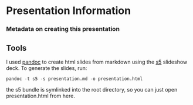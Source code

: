 # Presentation Information
### Metadata on creating this presentation

## Tools
I used [pandoc](https://pandoc.org/) to create html slides from markdown using the [s5](https://meyerweb.com/eric/tools/s5/) slideshow deck. To generate the slides, run:

```
pandoc -t s5 -s presentation.md -o presentation.html
```

the s5 bundle is symlinked into the root directory, so you can just open presentation.html from here.
